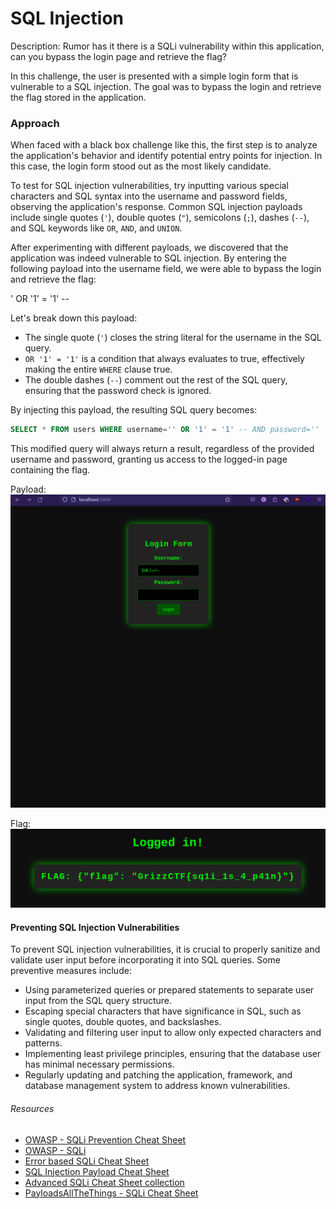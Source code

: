 # SQL Injection
Description: Rumor has it there is a SQLi vulnerability within this application, can you bypass the login page and retrieve the flag?

In this challenge, the user is presented with a simple login form that is vulnerable to a SQL injection. The goal was to bypass the login and retrieve the flag stored in the application.

### Approach
When faced with a black box challenge like this, the first step is to analyze the application's behavior and identify potential entry points for injection. In this case, the login form stood out as the most likely candidate.

To test for SQL injection vulnerabilities, try inputting various special characters and SQL syntax into the username and password fields, observing the application's response. Common SQL injection payloads include single quotes (`'`), double quotes (`"`), semicolons (`;`), dashes (`--`), and SQL keywords like `OR`, `AND`, and `UNION`.

After experimenting with different payloads, we discovered that the application was indeed vulnerable to SQL injection. By entering the following payload into the username field, we were able to bypass the login and retrieve the flag:

' OR '1' = '1' --

Let's break down this payload:

- The single quote (`'`) closes the string literal for the username in the SQL query.
- `OR '1' = '1'` is a condition that always evaluates to true, effectively making the entire `WHERE` clause true.
- The double dashes (`--`) comment out the rest of the SQL query, ensuring that the password check is ignored.

By injecting this payload, the resulting SQL query becomes:

```sql
SELECT * FROM users WHERE username='' OR '1' = '1' -- AND password=''
```

This modified query will always return a result, regardless of the provided username and password, granting us access to the logged-in page containing the flag.




Payload:
![Alt text](image-1.png)

Flag:
![Alt text](image.png)


#### Preventing SQL Injection Vulnerabilities
To prevent SQL injection vulnerabilities, it is crucial to properly sanitize and validate user input before incorporating it into SQL queries. Some preventive measures include:

- Using parameterized queries or prepared statements to separate user input from the SQL query structure.
- Escaping special characters that have significance in SQL, such as single quotes, double quotes, and backslashes.
- Validating and filtering user input to allow only expected characters and patterns.
- Implementing least privilege principles, ensuring that the database user has minimal necessary permissions.
- Regularly updating and patching the application, framework, and database management system to address known vulnerabilities.


###### Resources
- [OWASP - SQLi Prevention Cheat Sheet](https://cheatsheetseries.owasp.org/cheatsheets/SQL_Injection_Prevention_Cheat_Sheet.html)
- [OWASP - SQLi](https://owasp.org/www-community/attacks/SQL_Injection)
- [Error based SQLi Cheat Sheet](https://github.com/kleiton0x00/Advanced-SQL-Injection-Cheatsheet/blob/main/Error%20Based%20SQLi/README.md)
- [SQL Injection Payload Cheat Sheet](https://gist.github.com/sh1nz0n/1a54391c8aa69523b30585dd62a1495c)
- [Advanced SQLi Cheat Sheet collection](https://github.com/yogeshbhandage/Advanced-SQL-Injection-Cheatsheet/blob/main/README.md)
- [PayloadsAllTheThings - SQLi Cheat Sheet](https://github.com/swisskyrepo/PayloadsAllTheThings/tree/master/SQL%20Injection)

